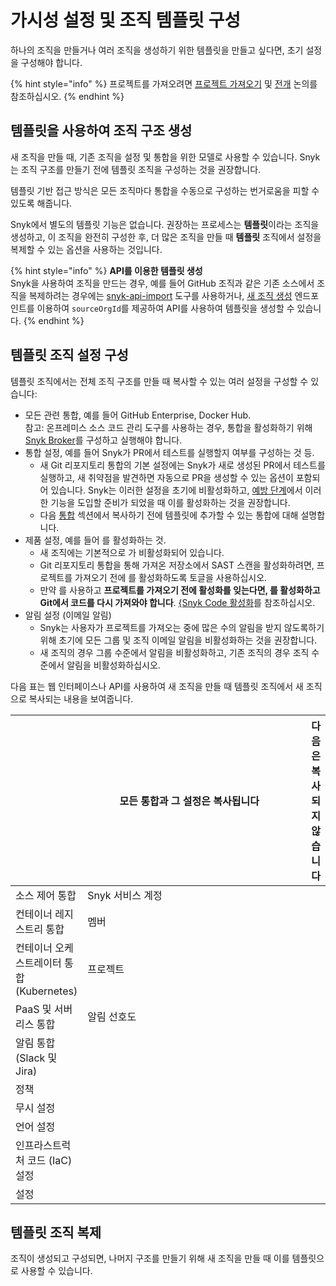 # 가시성 설정 및 조직 템플릿 구성

하나의 조직을 만들거나 여러 조직을 생성하기 위한 템플릿을 만들고 싶다면, 초기 설정을 구성해야 합니다. 

{% hint style="info" %}
프로젝트를 가져오려면 [프로젝트 가져오기](../../phase-3-gain-visibility/import-projects.md) 및 [전개](../../phase-5-initial-rollout-to-team/) 논의를 참조하십시오.
{% endhint %}

## 템플릿을 사용하여 조직 구조 생성

새 조직을 만들 때, 기존 조직을 설정 및 통합을 위한 모델로 사용할 수 있습니다. Snyk는 조직 구조를 만들기 전에 템플릿 조직을 구성하는 것을 권장합니다. 

템플릿 기반 접근 방식은 모든 조직마다 통합을 수동으로 구성하는 번거로움을 피할 수 있도록 해줍니다.

Snyk에서 별도의 템플릿 기능은 없습니다. 권장하는 프로세스는 **템플릿**이라는 조직을 생성하고, 이 조직을 완전히 구성한 후, 더 많은 조직을 만들 때 **템플릿** 조직에서 설정을 복제할 수 있는 옵션을 사용하는 것입니다.

{% hint style="info" %}
**API를 이용한 템플릿 생성**\
Snyk을 사용하여 조직을 만드는 경우, 예를 들어 GitHub 조직과 같은 기존 소스에서 조직을 복제하려는 경우에는 [snyk-api-import](../../../../scan-with-snyk/snyk-tools/tool-snyk-api-import/) 도구를 사용하거나, [새 조직 생성](../../../../snyk-api/reference/organizations-v1.md#org) 엔드포인트를 이용하여 `sourceOrgId`를 제공하여 API를 사용하여 템플릿을 생성할 수 있습니다.
{% endhint %}

## 템플릿 조직 설정 구성

템플릿 조직에서는 전체 조직 구조를 만들 때 복사할 수 있는 여러 설정을 구성할 수 있습니다:

* 모든 관련 통합, 예를 들어 GitHub Enterprise, Docker Hub.\
  참고: 온프레미스 소스 코드 관리 도구를 사용하는 경우, 통합을 활성화하기 위해 [Snyk Broker](../../../../enterprise-setup/snyk-broker/)를 구성하고 실행해야 합니다.
* 통합 설정, 예를 들어 Snyk가 PR에서 테스트를 실행할지 여부를 구성하는 것 등.
  * 새 Git 리포지토리 통합의 기본 설정에는 Snyk가 새로 생성된 PR에서 테스트를 실행하고, 새 취약점을 발견하면 자동으로 PR을 생성할 수 있는 옵션이 포함되어 있습니다. Snyk는 이러한 설정을 초기에 비활성화하고, [예방 단계](../../phase-6-rolling-out-the-prevention-stage/)에서 이러한 기능을 도입할 준비가 되었을 때 이를 활성화하는 것을 권장합니다.
  * 다음 [통합](configure-integrations.md) 섹션에서 복사하기 전에 템플릿에 추가할 수 있는 통합에 대해 설명합니다.
* 제품 설정, 예를 들어 를 활성화하는 것.
  * 새 조직에는 기본적으로 가 비활성화되어 있습니다.
  * Git 리포지토리 통합을 통해 가져온 저장소에서 SAST 스캔을 활성화하려면, 프로젝트를 가져오기 전에 를 활성화하도록 토글을 사용하십시오.
  * 만약 를 사용하고 **프로젝트를 가져오기 전에 활성화를 잊는다면, 를 활성화하고 Git에서 코드를 다시 가져와야 합니다**. [{Snyk Code 활성화](enable-snyk-code.md)를 참조하십시오.
* 알림 설정 (이메일 알림)
  * Snyk는 사용자가 프로젝트를 가져오는 중에 많은 수의 알림을 받지 않도록하기 위해 초기에 모든 그룹 및 조직 이메일 알림을 비활성화하는 것을 권장합니다.
  * 새 조직의 경우 그룹 수준에서 알림을 비활성화하고, 기존 조직의 경우 조직 수준에서 알림을 비활성화하십시오.

다음 표는 웹 인터페이스나 API를 사용하여 새 조직을 만들 때 템플릿 조직에서 새 조직으로 복사되는 내용을 보여줍니다.

|<th width="466">모든 통합과 그 설정은 복사됩니다</th>|<th>다음은 복사되지 않습니다</th>|
|---|---|
|소스 제어 통합|Snyk 서비스 계정|
|컨테이너 레지스트리 통합|멤버|
|컨테이너 오케스트레이터 통합 (Kubernetes)|프로젝트|
|PaaS 및 서버리스 통합|알림 선호도|
|알림 통합 (Slack 및 Jira)||
|정책||
|무시 설정||
|언어 설정||
|인프라스트럭처 코드 (IaC) 설정||
| 설정||

## 템플릿 조직 복제

조직이 생성되고 구성되면, 나머지 구조를 만들기 위해 새 조직을 만들 때 이를 템플릿으로 사용할 수 있습니다.